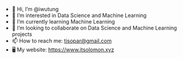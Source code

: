 - 👋 Hi, I’m @iwutung
- 👀 I’m interested in Data Science and Machine Learning
- 🌱 I’m currently learning Machine Learning
- 💞️ I’m looking to collaborate on Data Science and Machine Learning projects
- 📫 How to reach me: tisopar@gmail.com
- 🖥 My website: https://www.itsolomon.xyz
<!---
iwutung/iwutung is a ✨ special ✨ repository because its `README.md` (this file) appears on your GitHub profile.
You can click the Preview link to take a look at your changes.
--->
